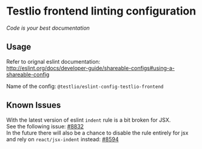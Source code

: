 # Testlio frontend linting configuration

*Code is your best documentation*

## Usage
Refer to orignal eslint documentation:  
http://eslint.org/docs/developer-guide/shareable-configs#using-a-shareable-config

Name of the config: `@testlio/eslint-config-testlio-frontend`  

## Known Issues
With the latest version of eslint `indent` rule is a bit broken for JSX.  
See the following issue: [#8832](https://github.com/eslint/eslint/issues/8832)  
In the future there will also be a chance to disable the rule entirely for jsx and rely on `react/jsx-indent` instead: [#8594](https://github.com/eslint/eslint/issues/8594)
